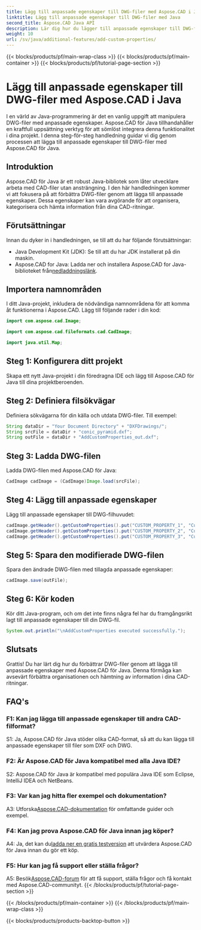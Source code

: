 ```yaml
---
title: Lägg till anpassade egenskaper till DWG-filer med Aspose.CAD i Java
linktitle: Lägg till anpassade egenskaper till DWG-filer med Java
second_title: Aspose.CAD Java API
description: Lär dig hur du lägger till anpassade egenskaper till DWG-filer i Java med Aspose.CAD. Förbättra organisation och informationssökning i CAD-ritningar utan ansträngning.
weight: 10
url: /sv/java/additional-features/add-custom-properties/
---
```


{{< blocks/products/pf/main-wrap-class >}}
{{< blocks/products/pf/main-container >}}
{{< blocks/products/pf/tutorial-page-section >}}

# Lägg till anpassade egenskaper till DWG-filer med Aspose.CAD i Java

I en värld av Java-programmering är det en vanlig uppgift att manipulera DWG-filer med anpassade egenskaper. Aspose.CAD för Java tillhandahåller en kraftfull uppsättning verktyg för att sömlöst integrera denna funktionalitet i dina projekt. I denna steg-för-steg handledning guidar vi dig genom processen att lägga till anpassade egenskaper till DWG-filer med Aspose.CAD för Java.

## Introduktion

Aspose.CAD för Java är ett robust Java-bibliotek som låter utvecklare arbeta med CAD-filer utan ansträngning. I den här handledningen kommer vi att fokusera på att förbättra DWG-filer genom att lägga till anpassade egenskaper. Dessa egenskaper kan vara avgörande för att organisera, kategorisera och hämta information från dina CAD-ritningar.

## Förutsättningar

Innan du dyker in i handledningen, se till att du har följande förutsättningar:

- Java Development Kit (JDK): Se till att du har JDK installerat på din maskin.
- Aspose.CAD for Java: Ladda ner och installera Aspose.CAD for Java-biblioteket från[nedladdningslänk](https://releases.aspose.com/cad/java/).

## Importera namnområden

I ditt Java-projekt, inkludera de nödvändiga namnområdena för att komma åt funktionerna i Aspose.CAD. Lägg till följande rader i din kod:

```java
import com.aspose.cad.Image;

import com.aspose.cad.fileformats.cad.CadImage;

import java.util.Map;
```

## Steg 1: Konfigurera ditt projekt

Skapa ett nytt Java-projekt i din föredragna IDE och lägg till Aspose.CAD för Java till dina projektberoenden.

## Steg 2: Definiera filsökvägar

Definiera sökvägarna för din källa och utdata DWG-filer. Till exempel:

```java
String dataDir = "Your Document Directory" + "DXFDrawings/";
String srcFile = dataDir + "conic_pyramid.dxf";
String outFile = dataDir + "AddCustomProperties_out.dxf";
```

## Steg 3: Ladda DWG-filen

Ladda DWG-filen med Aspose.CAD för Java:

```java
CadImage cadImage = (CadImage)Image.load(srcFile);
```

## Steg 4: Lägg till anpassade egenskaper

Lägg till anpassade egenskaper till DWG-filhuvudet:

```java
cadImage.getHeader().getCustomProperties().put("CUSTOM_PROPERTY_1", "Custom property test 1");
cadImage.getHeader().getCustomProperties().put("CUSTOM_PROPERTY_2", "Custom property test 2");
cadImage.getHeader().getCustomProperties().put("CUSTOM_PROPERTY_3", "Custom property test 3");
```

## Steg 5: Spara den modifierade DWG-filen

Spara den ändrade DWG-filen med tillagda anpassade egenskaper:

```java
cadImage.save(outFile);
```

## Steg 6: Kör koden

Kör ditt Java-program, och om det inte finns några fel har du framgångsrikt lagt till anpassade egenskaper till din DWG-fil.

```java
System.out.println("\nAddCustomProperties executed successfully.");
```

## Slutsats

Grattis! Du har lärt dig hur du förbättrar DWG-filer genom att lägga till anpassade egenskaper med Aspose.CAD för Java. Denna förmåga kan avsevärt förbättra organisationen och hämtning av information i dina CAD-ritningar.

## FAQ's

### F1: Kan jag lägga till anpassade egenskaper till andra CAD-filformat?

S1: Ja, Aspose.CAD för Java stöder olika CAD-format, så att du kan lägga till anpassade egenskaper till filer som DXF och DWG.

### F2: Är Aspose.CAD för Java kompatibel med alla Java IDE?

S2: Aspose.CAD för Java är kompatibel med populära Java IDE som Eclipse, IntelliJ IDEA och NetBeans.

### F3: Var kan jag hitta fler exempel och dokumentation?

 A3: Utforska[Aspose.CAD-dokumentation](https://reference.aspose.com/cad/java/) för omfattande guider och exempel.

### F4: Kan jag prova Aspose.CAD för Java innan jag köper?

 A4: Ja, det kan du[ladda ner en gratis testversion](https://releases.aspose.com/) att utvärdera Aspose.CAD för Java innan du gör ett köp.

### F5: Hur kan jag få support eller ställa frågor?

A5: Besök[Aspose.CAD-forum](https://forum.aspose.com/c/cad/19) för att få support, ställa frågor och få kontakt med Aspose.CAD-communityt.
{{< /blocks/products/pf/tutorial-page-section >}}

{{< /blocks/products/pf/main-container >}}
{{< /blocks/products/pf/main-wrap-class >}}

{{< blocks/products/products-backtop-button >}}
